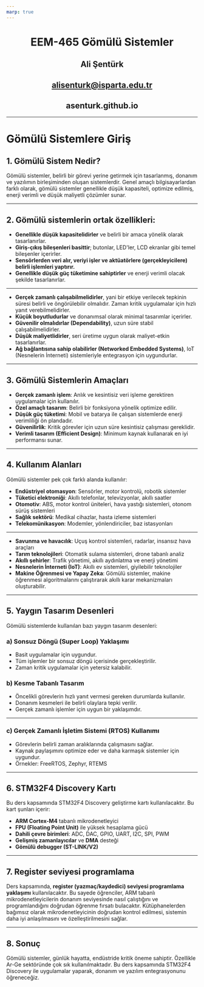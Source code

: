 ```yaml
---
marp: true
---
```


# <center> EEM-465 Gömülü Sistemler

## <center>Ali Şentürk
## <center>alisenturk@isparta.edu.tr
## <center> asenturk.github.io

---


# Gömülü Sistemlere Giriş

## 1. Gömülü Sistem Nedir?
Gömülü sistemler, belirli bir görevi yerine getirmek için tasarlanmış, donanım ve yazılımın birleşiminden oluşan sistemlerdir. Genel amaçlı bilgisayarlardan farklı olarak, gömülü sistemler genellikle düşük kapasiteli, optimize edilmiş, enerji verimli ve düşük maliyetli çözümler sunar.

---


## 2. Gömülü sistemlerin ortak özellikleri:
- **Genellikle düşük kapasitelidirler** ve belirli bir amaca yönelik olarak tasarlanırlar.
- **Giriş-çıkış bileşenleri basittir**; butonlar, LED'ler, LCD ekranlar gibi temel bileşenler içerirler.
- **Sensörlerden veri alır, veriyi işler ve aktüatörlere (gerçekleyicilere) belirli işlemleri yaptırır.**
- **Genellikle düşük güç tüketimine sahiptirler** ve enerji verimli olacak şekilde tasarlanırlar.

---

- **Gerçek zamanlı çalışabilmelidirler**, yani bir etkiye verilecek tepkinin süresi belirli ve öngörülebilir olmalıdır. Zaman kritik uygulamalar için hızlı yanıt verebilmelidirler.
- **Küçük boyutludurlar** ve donanımsal olarak minimal tasarımlar içerirler.
- **Güvenilir olmalıdırlar (Dependability)**, uzun süre stabil çalışabilmelidirler.
- **Düşük maliyetlidirler**, seri üretime uygun olarak maliyet-etkin tasarlanırlar.
- **Ağ bağlantısına sahip olabilirler (Networked Embedded Systems)**, IoT (Nesnelerin İnterneti) sistemleriyle entegrasyon için uygundurlar.


---

## 3. Gömülü Sistemlerin Amaçları
- **Gerçek zamanlı işlem**: Anlık ve kesintisiz veri işleme gerektiren uygulamalar için kullanılır.
- **Özel amaçlı tasarım**: Belirli bir fonksiyona yönelik optimize edilir.
- **Düşük güç tüketimi**: Mobil ve batarya ile çalışan sistemlerde enerji verimliliği ön plandadır.
- **Güvenilirlik**: Kritik görevler için uzun süre kesintisiz çalışması gereklidir.
- **Verimli tasarım (Efficient Design)**: Minimum kaynak kullanarak en iyi performansı sunar.

---

## 4. Kullanım Alanları
Gömülü sistemler pek çok farklı alanda kullanılır:
- **Endüstriyel otomasyon**: Sensörler, motor kontrolü, robotik sistemler
- **Tüketici elektroniği**: Akıllı telefonlar, televizyonlar, akıllı saatler
- **Otomotiv**: ABS, motor kontrol üniteleri, hava yastığı sistemleri, otonom sürüş sistemleri
- **Sağlık sektörü**: Medikal cihazlar, hasta izleme sistemleri
- **Telekomünikasyon**: Modemler, yönlendiriciler, baz istasyonları

---

- **Savunma ve havacılık**: Uçuş kontrol sistemleri, radarlar, insansız hava araçları
- **Tarım teknolojileri**: Otomatik sulama sistemleri, drone tabanlı analiz
- **Akıllı şehirler**: Trafik yönetimi, akıllı aydınlatma ve enerji yönetimi
- **Nesnelerin İnterneti (IoT)**: Akıllı ev sistemleri, giyilebilir teknolojiler
- **Makine Öğrenmesi ve Yapay Zeka**: Gömülü sistemler, makine öğrenmesi algoritmalarını çalıştırarak akıllı karar mekanizmaları oluşturabilir.


---

## 5. Yaygın Tasarım Desenleri
Gömülü sistemlerde kullanılan bazı yaygın tasarım desenleri:

### a) **Sonsuz Döngü (Super Loop) Yaklaşımı**
- Basit uygulamalar için uygundur.
- Tüm işlemler bir sonsuz döngü içerisinde gerçekleştirilir.
- Zaman kritik uygulamalar için yetersiz kalabilir.

### b) **Kesme Tabanlı Tasarım**
- Öncelikli görevlerin hızlı yanıt vermesi gereken durumlarda kullanılır.
- Donanım kesmeleri ile belirli olaylara tepki verilir.
- Gerçek zamanlı işlemler için uygun bir yaklaşımdır.

---

### c) **Gerçek Zamanlı İşletim Sistemi (RTOS) Kullanımı**
- Görevlerin belirli zaman aralıklarında çalışmasını sağlar.
- Kaynak paylaşımını optimize eder ve daha karmaşık sistemler için uygundur.
- Örnekler: FreeRTOS, Zephyr, RTEMS

---

## 6. STM32F4 Discovery Kartı
Bu ders kapsamında STM32F4 Discovery geliştirme kartı kullanılacaktır. Bu kart şunları içerir:
- **ARM Cortex-M4** tabanlı mikrodenetleyici
- **FPU (Floating Point Unit)** ile yüksek hesaplama gücü
- **Dahili çevre birimleri**: ADC, DAC, GPIO, UART, I2C, SPI, PWM
- **Gelişmiş zamanlayıcılar** ve **DMA** desteği
- **Gömülü debugger (ST-LINK/V2)**


---

## 7. Register seviyesi programlama

Ders kapsamında, **register (yazmaç/kaydedici) seviyesi programlama yaklaşımı** kullanılacaktır. Bu sayede öğrenciler, ARM tabanlı mikrodenetleyicilerin donanım seviyesinde nasıl çalıştığını ve programlandığını doğrudan öğrenme fırsatı bulacaktır. Kütüphanelerden bağımsız olarak mikrodenetleyicinin doğrudan kontrol edilmesi, sistemin daha iyi anlaşılmasını ve özelleştirilmesini sağlar.

---

## 8. Sonuç
Gömülü sistemler, günlük hayatta, endüstride kritik öneme sahiptir. Özellikle Ar-Ge sektöründe çok sık kullanılmaktadır.  Bu ders kapsamında  STM32F4 Discovery ile uygulamalar yaparak, donanım ve yazılım entegrasyonunu öğreneceğiz.
